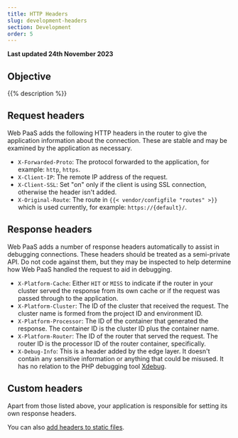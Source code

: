 ```yaml
---
title: HTTP Headers
slug: development-headers
section: Development
order: 5
---
```


**Last updated 24th November 2023**



## Objective  

{{% description %}}

## Request headers

Web PaaS adds the following HTTP headers in the router to give the application information about the connection. These are stable and may be examined by the application as necessary.

* `X-Forwarded-Proto`: The protocol forwarded to the application, for example: `http`, `https`.
* `X-Client-IP`: The remote IP address of the request.
* `X-Client-SSL`: Set "on" only if the client is using SSL connection, otherwise the header isn't added.
* `X-Original-Route`: The route in `{{< vendor/configfile "routes" >}}` which is used currently, for example: `https://{default}/`.


## Response headers

Web PaaS adds a number of response headers automatically to assist in debugging connections. These headers should be treated as a semi-private API. Do not code against them, but they may be inspected to help determine how Web PaaS handled the request to aid in debugging.

* `X-Platform-Cache`: Either `HIT` or `MISS` to indicate if the router in your cluster served the response from its own cache or if the request was passed through to the application.
* `X-Platform-Cluster`: The ID of the cluster that received the request. The cluster name is formed from the project ID and environment ID.
* `X-Platform-Processor`: The ID of the container that generated the response. The container ID is the cluster ID plus the container name.
* `X-Platform-Router`: The ID of the router that served the request. The router ID is the processor ID of the router container, specifically.
* `X-Debug-Info`: This is a header added by the edge layer. It doesn't contain any sensitive information or anything that could be misused. It has no relation to the PHP debugging tool [Xdebug](https://xdebug.org).

## Custom headers

Apart from those listed above, your application is responsible for setting its own response headers.

You can also [add headers to static files](../development-create-apps/web/custom-headers).
